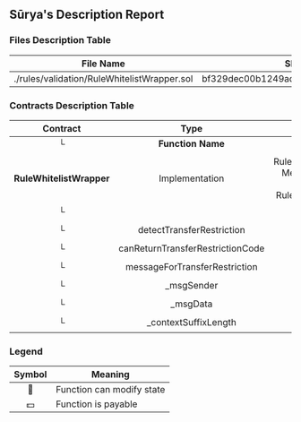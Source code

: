 ## Sūrya's Description Report

### Files Description Table


|  File Name  |  SHA-1 Hash  |
|-------------|--------------|
| ./rules/validation/RuleWhitelistWrapper.sol | bf329dec00b1249add78824aa85a9dcdd49a8342 |


### Contracts Description Table


|  Contract  |         Type        |       Bases      |                  |                 |
|:----------:|:-------------------:|:----------------:|:----------------:|:---------------:|
|     └      |  **Function Name**  |  **Visibility**  |  **Mutability**  |  **Modifiers**  |
||||||
| **RuleWhitelistWrapper** | Implementation | RuleEngineValidationCommon, MetaTxModuleStandalone, RuleValidateTransfer, RuleWhitelistInvariantStorage |||
| └ | <Constructor> | Public ❗️ | 🛑  | MetaTxModuleStandalone |
| └ | detectTransferRestriction | Public ❗️ |   |NO❗️ |
| └ | canReturnTransferRestrictionCode | External ❗️ |   |NO❗️ |
| └ | messageForTransferRestriction | External ❗️ |   |NO❗️ |
| └ | _msgSender | Internal 🔒 |   | |
| └ | _msgData | Internal 🔒 |   | |
| └ | _contextSuffixLength | Internal 🔒 |   | |


### Legend

|  Symbol  |  Meaning  |
|:--------:|-----------|
|    🛑    | Function can modify state |
|    💵    | Function is payable |

